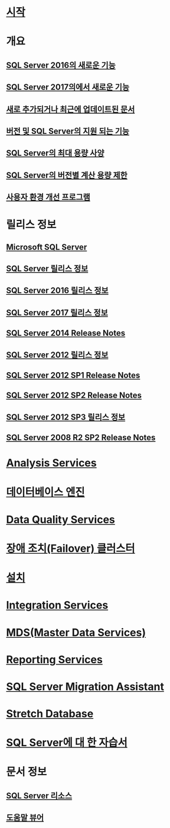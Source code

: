

# [시작](sql-server-technical-documentation.md)



# 개요


## [SQL Server 2016의 새로운 기능](what-s-new-in-sql-server-2016.md)


## [SQL Server 2017의에서 새로운 기능](what-s-new-in-sql-server-2017.md)


## [새로 추가되거나 최근에 업데이트된 문서](new-updated-sql-server.md)


## [버전 및 SQL Server의 지원 되는 기능](editions-and-components-of-sql-server-2016.md)


## [SQL Server의 최대 용량 사양](maximum-capacity-specifications-for-sql-server.md)


## [SQL Server의 버전별 계산 용량 제한](compute-capacity-limits-by-edition-of-sql-server.md)


## [사용자 환경 개선 프로그램](customer-experience-improvement-program-for-sql-server-data-tools.md)



# 릴리스 정보



## [Microsoft SQL Server](../release-notes/microsoft-sql-server.md)


## [SQL Server 릴리스 정보](../release-notes/sql-server-release-notes.md)


## [SQL Server 2016 릴리스 정보](sql-server-2016-release-notes.md)


## [SQL Server 2017 릴리스 정보](sql-server-2017-release-notes.md)



## [SQL Server 2014 Release Notes](../release-notes/sql-server-2014-release-notes.md)


## [SQL Server 2012 릴리스 정보](../release-notes/sql-server-2012-release-notes.md)


## [SQL Server 2012 SP1 Release Notes](../release-notes/sql-server-2012-sp1-release-notes.md)


## [SQL Server 2012 SP2 Release Notes](../release-notes/sql-server-2012-sp2-release-notes.md)


## [SQL Server 2012 SP3 릴리스 정보](../release-notes/sql-server-2012-sp3-release-notes.md)


## [SQL Server 2008 R2 SP2 Release Notes](../release-notes/sql-server-2008-r2-sp2-release-notes.md)



# [Analysis Services](../analysis-services/analysis-services.md)


# [데이터베이스 엔진](../database-engine/configure-windows/sql-server-database-engine.md)


# [Data Quality Services](../data-quality-services/data-quality-services.md)


# [장애 조치(Failover) 클러스터](../sql-server/failover-clusters/install/sql-server-failover-cluster-installation.md)


# [설치](../sql-server/install/planning-a-sql-server-installation.md)


# [Integration Services](../integration-services/sql-server-integration-services.md)


# [MDS(Master Data Services)](../master-data-services/master-data-services-overview-mds.md)


# [Reporting Services](../reporting-services/create-deploy-and-manage-mobile-and-paginated-reports.md)


# [SQL Server Migration Assistant](../ssma/sql-server-migration-assistant.md)


# [Stretch Database](../sql-server/stretch-database/stretch-database.md)


# [SQL Server에 대 한 자습서](tutorials-for-sql-server-2016.md)



# 문서 정보


## [SQL Server 리소스](sql-server-resources.md)


## [도움말 뷰어](../release-notes/sql-server-help-installation.md)

